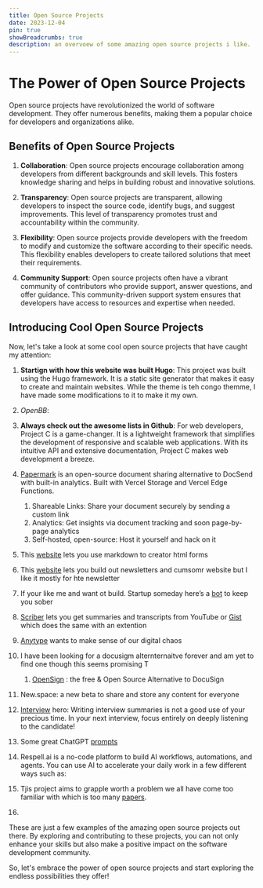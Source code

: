 ```yaml
---
title: Open Source Projects
date: 2023-12-04
pin: true
showBreadcrumbs: true
description: an overvoew of some amazing open source projects i like.
---
```

# The Power of Open Source Projects

Open source projects have revolutionized the world of software development. They offer numerous benefits, making them a popular choice for developers and organizations alike.

## Benefits of Open Source Projects

1. **Collaboration**: Open source projects encourage collaboration among developers from different backgrounds and skill levels. This fosters knowledge sharing and helps in building robust and innovative solutions.

2. **Transparency**: Open source projects are transparent, allowing developers to inspect the source code, identify bugs, and suggest improvements. This level of transparency promotes trust and accountability within the community.

3. **Flexibility**: Open source projects provide developers with the freedom to modify and customize the software according to their specific needs. This flexibility enables developers to create tailored solutions that meet their requirements.

4. **Community Support**: Open source projects often have a vibrant community of contributors who provide support, answer questions, and offer guidance. This community-driven support system ensures that developers have access to resources and expertise when needed.

## Introducing Cool Open Source Projects

Now, let's take a look at some cool open source projects that have caught my attention:

1. **Startign with how this website was built Hugo**: This project was built using the Hugo framework. It is a static site generator that makes it easy to create and maintain websites. While the theme is teh congo themme, I have made some modifications to it to make it my own.

2. *OpenBB*:

3. **Always check out the awesome lists in Github**: For web developers, Project C is a game-changer. It is a lightweight framework that simplifies the development of responsive and scalable web applications. With its intuitive API and extensive documentation, Project C makes web development a breeze.
4. [Papermark][1] is an open-source document sharing alternative to DocSend with built-in analytics. Built with Vercel Storage and Vercel Edge Functions.
	1. Shareable Links: Share your document securely by sending a custom link
	2. Analytics: Get insights via document tracking and soon page-by-page analytics
	3. Self-hosted, open-source: Host it yourself and hack on it
5. This [website][2] lets you use markdown to creator html forms
6. This [website][3] lets you build out newsletters and cumsomr website but I like it mostly for hte newsletter 
7. If your like me and want ot build. Startup someday here’s a [bot][4] to keep you sober
8. [Scriber][5] lets you get summaries and transcripts from YouTube or [Gist][6] which does the same with an extention 
9. [Anytype][7] wants to make sense of our digital chaos
10. I have been looking for a docusigm alternternaitve forever and am yet to find one though this seems promising T
	1. [OpenSign][8] : the free & Open Source Alternative to DocuSign
11. New.space: a new beta to share and store any content for everyone 
12. [Interview][9] hero: Writing interview summaries is not a good use of your precious time. In your next interview, focus entirely on deeply listening to the candidate!
13. Some great ChatGPT [prompts][10]
14. Respell.ai is a no-code platform to build AI workflows, automations, and agents. You can use AI to accelerate your daily work in a few different ways such as:
15. Tjis project aims to grapple worth a problem we all have come too familiar with which is too many [papers][11].
16. 

These are just a few examples of the amazing open source projects out there. By exploring and contributing to these projects, you can not only enhance your skills but also make a positive impact on the software development community.

So, let's embrace the power of open source projects and start exploring the endless possibilities they offer!

[1]:	https://github.com/mfts/papermark
[2]:	https://createhtmlform.com/#forms-library
[3]:	https://designmodo.com/postcards/
[4]:	https://www.theycbot.com/
[5]:	https://aiscriber.io/
[6]:	https://www.gistai.tech/
[7]:	https://anytype.io/
[8]:	https://github.com/OpenSignLabs/OpenSign
[9]:	https://interview.onloop.ai/#/
[10]:	https://www.maxai.me/prompts?category=All&use_case=All&keyword=
[11]:	paperless-ngx